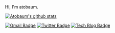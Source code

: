 Hi, I'm atobaum.

[![Atobaum's github stats](https://github-readme-stats.vercel.app/api?username=Atobaum)](https://github.com/anuraghazra/github-readme-stats)

[![Gmail Badge](https://img.shields.io/badge/Gmail-d14836?style=flat-square&logo=Gmail&logoColor=white&link=mailto:atobaum@gmail.com)](mailto:atobaum@gmail.com)
[![Twitter Badge](http://img.shields.io/badge/Twitter-1DA1F2?style=flat-square&logo=twitter&logoColor=white&link=https://twitter.com/atobaum/)](https://twitter.com/atobaum/)
[![Tech Blog Badge](http://img.shields.io/badge/-Blog-black?style=flat-square&logo=github&link=https://atobaum.dev/)](https://atobaum.dev/)
